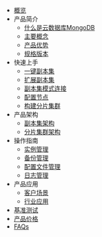 
* [概览](/udb-mongodb/README)
* 产品简介
    * [什么是云数据库MongoDB](/udb-mongodb/product/concept)
    * [主要概念](/udb-mongodb/product/terminology)
    * [产品优势](/udb-mongodb/product/superiority)
    * [规格版本](/udb-mongodb/product/version)
* 快速上手
    * [一键副本集](/udb-mongodb/quick/replicaset)
    * [扩展副本集](/udb-mongodb/quick/ex-replicaset)
    * [副本集模式连接](/udb-mongodb/quick/con-replicaset)
    * [配置节点](/udb-mongodb/quick/config)
    * [构建分片集群](/udb-mongodb/quick/cluster)
* 产品架构
    * [副本集架构](/udb-mongodb/architecture/replicaset)
    * [分片集群架构](/udb-mongodb/architecture/cluster)
* 操作指南
    * [实例管理](/udb-mongodb/guide/instance)
    * [备份管理](/udb-mongodb/guide/backup)
    * [配置文件管理](/udb-mongodb/guide/config)
    * [日志管理](/udb-mongodb/guide/log)
* 产品应用
    * [客户场景](/udb-mongodb/use/user)
    * [行业应用](/udb-mongodb/use/industry)
* [基准测试](/udb-mongodb/test)
* [产品价格](/udb-mongodb/price)
* [FAQs](/udb-mongodb/faqs)
    
